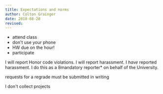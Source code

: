 ```yaml
---
title: Expectations and norms 
author: Colton Grainger
date: 2018-08-28
revised:
---
```


- attend class
- don't use your phone
- HW due on the hour!
- participate

I will report Honor code violations. I will report harassment. I *have* reported harassment. I do this as a 8mandatory reporter* on behalf of the University.

requests for a regrade must be submitted in writing

I don't collect projects
